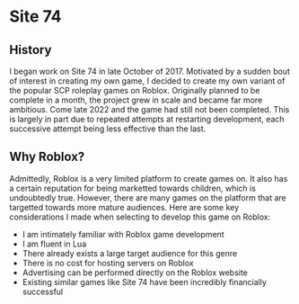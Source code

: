 # Site 74

## History
I began work on Site 74 in late October of 2017. Motivated by a sudden bout of interest in creating my own game, I decided to create my own variant of the popular SCP roleplay games on Roblox. Originally planned to be complete in a month, the project grew in scale and became far more ambitious.
Come late 2022 and the game had still not been completed. This is largely in part due to repeated attempts at restarting development, each successive attempt being less effective than the last.

## Why Roblox?
Admittedly, Roblox is a very limited platform to create games on. It also has a certain reputation for being marketted towards children, which is undoubtedly true. However, there are many games on the platform that are targetted towards more mature audiences.
Here are some key considerations I made when selecting to develop this game on Roblox:
- I am intimately familiar with Roblox game development
- I am fluent in Lua
- There already exists a large target audience for this genre
- There is no cost for hosting servers on Roblox
- Advertising can be performed directly on the Roblox website
- Existing similar games like Site 74 have been incredibly financially successful
